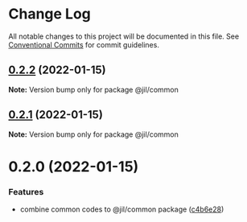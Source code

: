 # Change Log

All notable changes to this project will be documented in this file.
See [Conventional Commits](https://conventionalcommits.org) for commit guidelines.

## [0.2.2](https://github.com/jiljs/jil/compare/@jil/common@0.2.1...@jil/common@0.2.2) (2022-01-15)

**Note:** Version bump only for package @jil/common





## [0.2.1](https://github.com/jiljs/jil/compare/@jil/common@0.2.0...@jil/common@0.2.1) (2022-01-15)

**Note:** Version bump only for package @jil/common





# 0.2.0 (2022-01-15)


### Features

* combine common codes to @jil/common package ([c4b6e28](https://github.com/jiljs/jil/commit/c4b6e286ddfcbee22843dd2087509fa04a478254))
